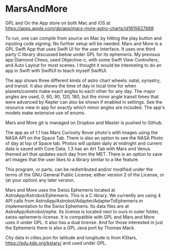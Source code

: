 # MarsAndMore
GPL and On the App store on both Mac and iOS at https://apps.apple.com/gb/app/mars-more-astro-charts/id1615627889

To run, one can compile from source on Mac by hitting the play button and inputing code signing. No further setup will be needed.  Mars and More is a GPL Swift App that uses Swift UI for the user Interface. It uses one third party C library discussed below under GPL for its ephemeris. My previous app Diamond Chess, used Objective-c, with some Swift View Controllers, and Auto Layout for most scenes. I thought it would be interesting to do an app in Swift with SwiftUI to teach myself SwiftUI.

The app shows three different kinds of astro chart wheels: natal, synastry, and transit. It also shows the time of day in local time for when planets/comets make exact angles to each other for any day. The major angles are used, 0, 60, 90, 120, 180, but the minor angle transit times that were advanced by Kepler can also be shown if enabled in settings.  See the resource view in app for exactly which minor angles are included. The app's models make extensive use of enums.

Mars and More git is managed on Dropbox and Master is pushed to Github.

The app as of 1.1 has Mars Curiosity Rover photo's with images using the NASA API on the Space Tab. There is also an option to see the NASA Photo of day at top of Space tab. Photos will update daily at midnight and current data is saved with Core Data. 1.3 has an Art Tab with Mars and Venus themed art that updates each day from the MET. There is an option to save art images that the user likes to a library similar to a like feature.

This program, or parts, can be redistributed and/or modified under the terms of the GNU General Public License; either version 2 of the License, or (at your option) any later version.

Mars and More uses the Swiss Ephemeris located at AstroApp/Astrobot/Ephemeris. This is a C library. We currently are using 4 API calls from AstroApp/Astrobot/Adapter/AdapterToEphemeris.m implementation to the Swiss Ephemeris.  Its data files are at AstroApp/Astrobot/ephe. Its license is located next to ours in outer folder, swiss-ephemeris-license. It is compatible with GPL and Mars and More uses it under GPL. It also has a dual license. And for those interested in just the Ephemeris there is also a GPL Java port by Thomas Mack.

City data in cities.json for latitude and longitude is from KStars, https://edu.kde.org/kstars/ and used under GPL. 

